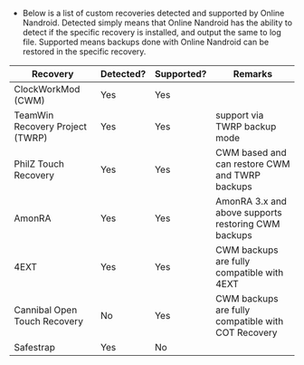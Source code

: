 * Below is a list of custom recoveries detected and supported by Online Nandroid. Detected simply means that Online Nandroid has the ability to detect if the specific recovery is installed, and output the same to log file. Supported means backups done with Online Nandroid can be restored in the specific recovery.

| Recovery | Detected? | Supported? | Remarks |
| -------- | --------- | ---------- | ------- |
| ClockWorkMod (CWM) | Yes | Yes | &nbsp; |
| TeamWin Recovery Project (TWRP) | Yes | Yes | support via TWRP backup mode |
| PhilZ Touch Recovery | Yes | Yes | CWM based and can restore CWM and TWRP backups |
| AmonRA | Yes | Yes | AmonRA 3.x and above supports restoring CWM backups |
| 4EXT | Yes | Yes | CWM backups are fully compatible with 4EXT |
| Cannibal Open Touch Recovery | No | Yes | CWM backups are fully compatible with COT Recovery |
| Safestrap | Yes | No | &nbsp; |

